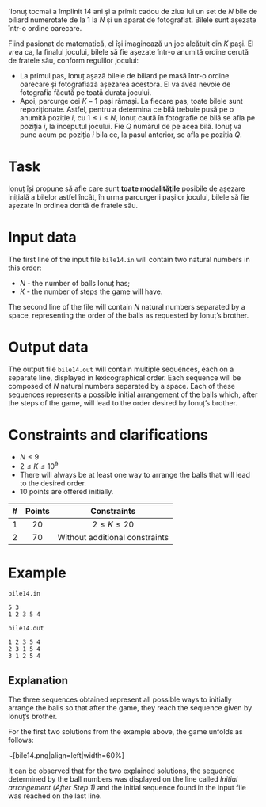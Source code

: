`Ionuț tocmai a împlinit 14 ani și a primit cadou de ziua lui un set de $N$ bile de biliard numerotate de la $1$ la $N$ și un aparat de fotografiat. Bilele sunt așezate într-o ordine oarecare.

Fiind pasionat de matematică, el își imaginează un joc alcătuit din $K$ pași. El vrea ca, la finalul jocului, bilele să fie așezate într-o anumită ordine cerută de fratele său, conform regulilor jocului:
* La primul pas, Ionuț așază bilele de biliard pe masă într-o ordine oarecare și fotografiază așezarea acestora. El va avea nevoie de fotografia făcută pe toată durata jocului.
* Apoi, parcurge cei $K - 1$ pași rămași. La fiecare pas, toate bilele sunt repoziționate. Astfel, pentru a determina ce bilă trebuie pusă pe o anumită poziție $i$, cu $1 \le i \le N$, Ionuț caută în fotografie ce bilă se afla pe poziția $i$, la începutul jocului. Fie $Q$ numărul de pe acea bilă. Ionuț va pune acum pe poziția $i$ bila ce, la pasul anterior, se afla pe poziția $Q$.

# Task

Ionuț își propune să afle care sunt **toate modalitățile** posibile de așezare inițială a bilelor astfel încât, în urma parcurgerii pașilor jocului, bilele să fie așezate în ordinea dorită de fratele său. 

# Input data

The first line of the input file `bile14.in` will contain two natural numbers in this order:
* $N$ - the number of balls Ionuț has;
* $K$ - the number of steps the game will have. 

The second line of the file will contain $N$ natural numbers separated by a space, representing the order of the balls as requested by Ionuț’s brother.

# Output data

The output file `bile14.out` will contain multiple sequences, each on a separate line, displayed in lexicographical order.
Each sequence will be composed of $N$ natural numbers separated by a space.
Each of these sequences represents a possible initial arrangement of the balls which, after the steps of the game, will lead to the order desired by Ionuț’s brother.

# Constraints and clarifications

* $N \le 9$
* $2 \le K \le 10^{9}$
* There will always be at least one way to arrange the balls that will lead to the desired order.
* 10 points are offered initially.

| # | Points |      Constraints      |
|:-:|:-------:|:--------------------:|
| 1 |    20   |   $2 \le K \le 20$   |
| 2 |    70   | Without additional constraints |

# Example

`bile14.in`
```
5 3
1 2 3 5 4
```

`bile14.out`
```
1 2 3 5 4
2 3 1 5 4
3 1 2 5 4 
```

## Explanation

The three sequences obtained represent all possible ways to initially arrange the balls so that after the game, they reach the sequence given by Ionuț’s brother.

For the first two solutions from the example above, the game unfolds as follows:

~[bile14.png|align=left|width=60%]

It can be observed that for the two explained solutions, the sequence determined by the ball numbers was displayed on the line called *Initial arrangement (After Step 1)* and the initial sequence found in the input file was reached on the last line.